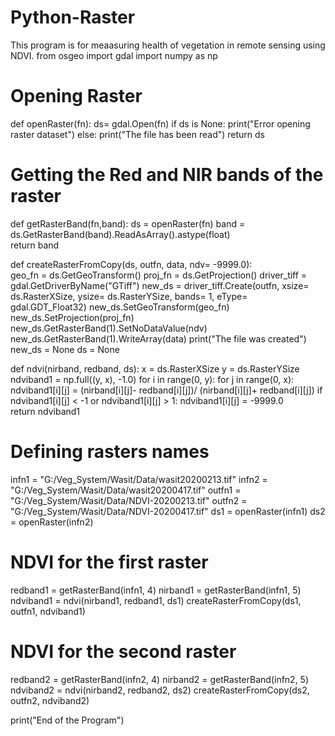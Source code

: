 # Python-Raster
This program is for meaasuring health of vegetation in remote sensing using NDVI. 
from osgeo import gdal
import numpy as np

# Opening Raster
def openRaster(fn):
    ds= gdal.Open(fn)
    if ds is None:
        print("Error opening raster dataset")
    else:
        print("The file has been read")
    return ds
# Getting the Red and NIR bands of the raster
def getRasterBand(fn,band):
        ds = openRaster(fn)
        band = ds.GetRasterBand(band).ReadAsArray().astype(float)       
        return band

def createRasterFromCopy(ds, outfn, data, ndv= -9999.0):    
    geo_fn = ds.GetGeoTransform()
    proj_fn = ds.GetProjection()
    driver_tiff = gdal.GetDriverByName("GTiff")
    new_ds = driver_tiff.Create(outfn, xsize= ds.RasterXSize, ysize= ds.RasterYSize, bands= 1, eType= gdal.GDT_Float32)
    new_ds.SetGeoTransform(geo_fn)
    new_ds.SetProjection(proj_fn)
    new_ds.GetRasterBand(1).SetNoDataValue(ndv)
    new_ds.GetRasterBand(1).WriteArray(data)
    print("The file was created")
    new_ds = None
    ds = None
    
   
def ndvi(nirband, redband, ds):
    x = ds.RasterXSize
    y = ds.RasterYSize
    ndviband1 = np.full((y, x), -1.0)
    for i in range(0, y):
        for j in range(0, x):
            ndviband1[i][j] = (nirband[i][j]- redband[i][j])/ (nirband[i][j]+ redband[i][j])
            if ndviband1[i][j] < -1 or ndviband1[i][j] > 1:
                ndviband1[i][j] = -9999.0            
    return ndviband1
    
# Defining rasters names
infn1  = "G:/Veg_System/Wasit/Data/wasit20200213.tif"
infn2  = "G:/Veg_System/Wasit/Data/wasit20200417.tif"
outfn1 = "G:/Veg_System/Wasit/Data/NDVI-20200213.tif"
outfn2 = "G:/Veg_System/Wasit/Data/NDVI-20200417.tif"
ds1 = openRaster(infn1)
ds2 = openRaster(infn2)
    
# NDVI for the first raster
redband1 = getRasterBand(infn1, 4)
nirband1 = getRasterBand(infn1, 5)
ndviband1 = ndvi(nirband1, redband1, ds1)
createRasterFromCopy(ds1, outfn1, ndviband1)

# NDVI for the second raster
redband2 = getRasterBand(infn2, 4)
nirband2 = getRasterBand(infn2, 5)
ndviband2 = ndvi(nirband2, redband2, ds2)
createRasterFromCopy(ds2, outfn2, ndviband2)

print("End of the Program")
